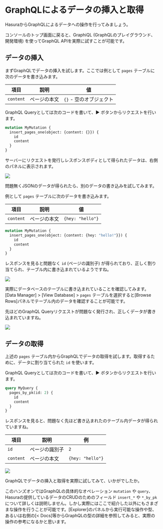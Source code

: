 # GraphQLによるデータの挿入と取得

HasuraからGraphQLによるデータへの操作を行ってみましょう。

コンソールのトップ画面に戻ると、GraphiQL (GraphQLのプレイグラウンド、開発環境) を使ってGraphQL APIを実際に試すことが可能です。

## データの挿入

まずGraphQLでデータの挿入を試します。ここでは例として `pages` テーブルに次のデータを書き込みます。

| 項目      | 説明         | 値                      |
| --------- | ------------ | ----------------------- |
| `content` | ページの本文 | `{}` - 空のオブジェクト |

GraphQL Queryとしては次のコードを書いて、▶ ボタンからリクエストを行います。

<!-- prettier-ignore-start -->
```graphql
mutation MyMutation {
  insert_pages_one(object: {content: {}}) {
    id
    content
  }
}
```
<!-- prettier-ignore-end -->

サーバーにリクエストを発行しレスポンスボディとして得られたデータは、右側のパネルに表示されます。

![](https://lh3.googleusercontent.com/ygTdByArh1HC1hmh_Eq76ExXmcy0bq2k2y4uBgS3Gdqs7VPb9SjsjuPa_vB5o55Wt69yswx-UHHbjhLdQLH0Cnd2zLMKIWU8wKpQ_zPXmpKki6H5ugVg8B7qDwfY2qnZthheXM-h9w=w1280)

問題無くJSONのデータが得られたら、別のデータの書き込みを試してみます。

例として `pages` テーブルに次のデータを書き込みます。

| 項目      | 説明         | 値               |
| --------- | ------------ | ---------------- |
| `content` | ページの本文 | `{hey: "hello"}` |

<!-- prettier-ignore-start -->
```graphql
mutation MyMutation {
  insert_pages_one(object: {content: {hey: "hello!"}}) {
    id
    content
  }
}
```
<!-- prettier-ignore-end -->

レスポンスを見ると問題なく `id` (ページの識別子) が得られており、正しく割り当てられ、テーブル内に書き込まれているようですね。

![](https://lh3.googleusercontent.com/jJ11PeUPl-HOu38_Om5KSwm0WguYTopL9Gw1SXX7x9RxRfiBfNNp9Su6FtzzEwsQGZNm8HUX76McMs1YfuhnU9tJWgZoJfpma7_Zk8U2SaOgizNV-G4TA4eKIE5yR5cglZai43It2g=w1280)

実際にデータベースのテーブルに書き込まれていることを確認してみます。[Data Manager] > [View Database] > `pages` テーブルを選択すると[Browse Rows]パネルでテーブル内のデータを確認することが可能です。

先ほどのGraphQL Queryリクエストが問題なく発行され、正しくデータが書き込まれていますね。

![](https://lh3.googleusercontent.com/2ExXahoxvOy25dwNkM8YhlVdlo_3T5kjqGDSRzDfV2O3TV3gjK2F03zp_ewSuafsH_nyS0voOsX5G6uahxSgNRp-BpYpQSCFE36v85D_sEaSnfMcGwPnQMI7kWqsV0X1aUAQhnUgqg=w1280)

## データの取得

上述の `pages` テーブル内からGraphQLでデータの取得を試します。取得するために、データに割り当てられた `id` を使います。

GraphQL Queryとしては次のコードを書いて、▶ ボタンからリクエストを行います。

<!-- prettier-ignore-start -->
```graphql
query MyQuery {
  pages_by_pk(id: 2) {
    id
    content
  }
}
```
<!-- prettier-ignore-end -->

レスポンスを見ると、問題なく先ほど書き込まれたのテーブル内データが得られていますね。

| 項目      | 説明           | 例               |
| --------- | -------------- | ---------------- |
| `id`      | ページの識別子 | `2`              |
| `content` | ページの本文   | `{hey: "hello"}` |

![](https://lh3.googleusercontent.com/WE8Pqbr0M-RwfGTxoq8uPyZcLkjppcP_g5HVGastYV_pr7Q_mYB9svilyeTRF7G0WK7g4Xgi19AgamY-8h9xuo_05AKb5r96dtiJJpWe7IX7aJjCs9fBssMxhAZUfDA1OsJ1NZ_Yvw=w1280)

GraphQLでデータの挿入と取得を実際に試してみて、いかがでしたか。

このハンズオンではGraphQLの具体的なオペレーション `mutation` や `query`、Hasuraの提供しているデータのCRUDのためのフィールド `insert_*` や `*_by_pk` について詳しくは説明しません。しかし実際にはここで紹介した以外にもさまざまな操作を行うことが可能です。[Explorer]のパネルから実行可能な操作や型、あるいは右側の[< Docs]等からGraphQLの型の詳細を参照してみると、実際の操作の参考になるかと思います。
